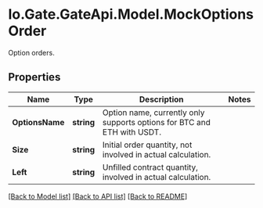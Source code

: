
# Io.Gate.GateApi.Model.MockOptionsOrder

Option orders.

## Properties

Name | Type | Description | Notes
------------ | ------------- | ------------- | -------------
**OptionsName** | **string** | Option name, currently only supports options for BTC and ETH with USDT. | 
**Size** | **string** | Initial order quantity, not involved in actual calculation. | 
**Left** | **string** | Unfilled contract quantity, involved in actual calculation. | 

[[Back to Model list]](../README.md#documentation-for-models)
[[Back to API list]](../README.md#documentation-for-api-endpoints)
[[Back to README]](../README.md)
